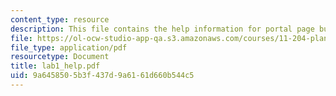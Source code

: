 ```yaml
---
content_type: resource
description: This file contains the help information for portal page building.
file: https://ol-ocw-studio-app-qa.s3.amazonaws.com/courses/11-204-planning-communications-and-digital-media-fall-2004/9a6458505b3f437d9a6161d660b544c5_lab1_help.pdf
file_type: application/pdf
resourcetype: Document
title: lab1_help.pdf
uid: 9a645850-5b3f-437d-9a61-61d660b544c5
---
```

